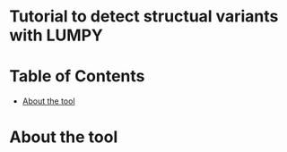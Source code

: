 # Tutorial to detect structual variants with LUMPY

# Table of Contents
* [About the tool](#about-the-tool)


# About the tool
